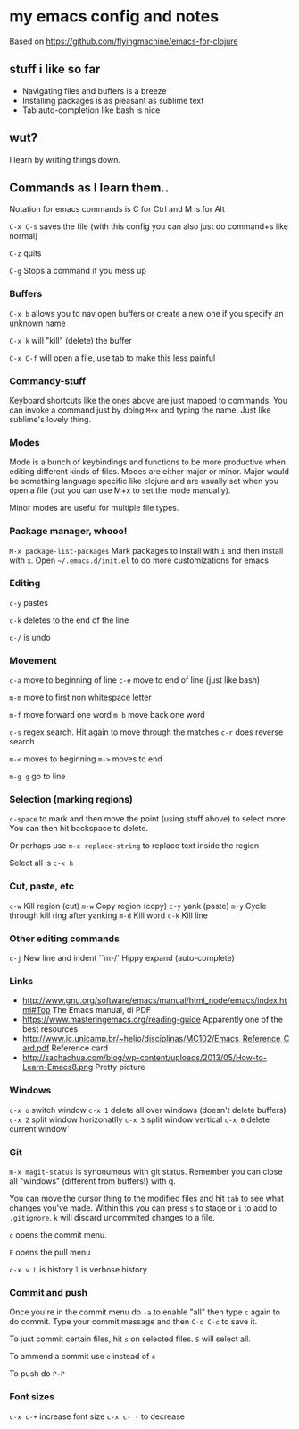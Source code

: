 # my emacs config and notes

Based on https://github.com/flyingmachine/emacs-for-clojure

## stuff i like so far

- Navigating files and buffers is a breeze
- Installing packages is as pleasant as sublime text
- Tab auto-completion like bash is nice

## wut?

I learn by writing things down.

## Commands as I learn them..

Notation for emacs commands is C for Ctrl and M is for Alt

`C-x C-s` saves the file (with this config you can also just do command+s like normal)

`C-z` quits

`C-g` Stops a command if you mess up

### Buffers

`C-x b` allows you to nav open buffers or create a new one if you specify an unknown name

`C-x k` will "kill" (delete) the buffer

`C-x C-f` will open a file, use tab to make this less painful

### Commandy-stuff

Keyboard shortcuts like the ones above are just mapped to commands. You can invoke a command just by doing `M+x` and typing the name. Just like sublime's lovely thing.

### Modes

Mode is a bunch of keybindings and functions to be more productive when editing different kinds of files. Modes are either major or minor. Major would be something language specific like clojure and are usually set when you open a file (but you can use M+x to set the mode manually).

Minor modes are useful for multiple file types. 

### Package manager, whooo! 

`M-x package-list-packages` Mark packages to install with `i` and then install with `x`.
Open `~/.emacs.d/init.el` to do more customizations for emacs

### Editing

`c-y` pastes

`c-k` deletes to the end of the line

`c-/` is undo

### Movement

`c-a` move to beginning of line `c-e` move to end of line (just like bash)

`m-m` move to first non whitespace letter

`m-f` move forward one word `m b` move back one word

`c-s` regex search. Hit again to move through the matches `c-r` does reverse search

`m-<` moves to beginning `m->` moves to end

`m-g g` go to line

### Selection (marking regions)

`c-space` to mark and then move the point (using stuff above) to select more. You can then hit backspace to delete.

Or perhaps use `m-x replace-string` to replace text inside the region

Select all is `c-x h`

### Cut, paste, etc

`c-w` Kill region (cut) `m-w` Copy region (copy)
`c-y` yank (paste) `m-y` Cycle through kill ring after yanking
`m-d` Kill word
`c-k` Kill line

### Other editing commands

`c-j` New line and indent
``m-/` Hippy expand (auto-complete)

### Links 

- http://www.gnu.org/software/emacs/manual/html_node/emacs/index.html#Top The Emacs manual, dl PDF
- https://www.masteringemacs.org/reading-guide Apparently one of the best resources
- http://www.ic.unicamp.br/~helio/disciplinas/MC102/Emacs_Reference_Card.pdf Reference card
- http://sachachua.com/blog/wp-content/uploads/2013/05/How-to-Learn-Emacs8.png Pretty picture


### Windows

`c-x o` switch window
`c-x 1` delete all over windows (doesn't delete buffers)
`c-x 2` split window horizonatlly
`c-x 3` split window vertical
`c-x 0` delete current window`

### Git

`m-x magit-status` is synonumous with git status. Remember you can close all "windows" (different from buffers!) with q.

You can move the cursor thing to the modified files and hit `tab` to see what changes you've made. Within this you can press `s` to stage or `i` to add to `.gitignore`. `k` will discard uncommited changes to a file.

`c` opens the commit menu.

`F` opens the pull menu

`c-x v L` is history `l` is verbose history

### Commit and push

Once you're in the commit menu do `-a` to enable "all" then type `c` again to do commit. Type your commit message and then `C-c C-c` to save it.

To just commit certain files, hit `s` on selected files. `S` will select all.

To ammend a commit use `e` instead of `c`

To push do `P-P`

### Font sizes

`c-x c-+` increase font size `c-x c- -` to decrease
